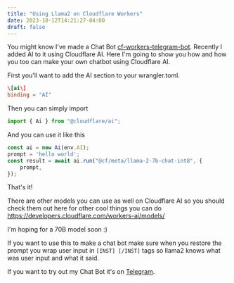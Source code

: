 ```yaml
---
title: "Using Llama2 on Cloudflare Workers"
date: 2023-10-12T14:21:27-04:00
draft: false
---
```


You might know I've made a Chat Bot
[cf-workers-telegram-bot](https://github.com/codebam/cf-workers-telegram-bot).
Recently I added AI to it using Cloudflare AI. Here I'm going to show you how
and how you too can make your own chatbot using Cloudflare AI.

First you'll want to add the AI section to your wrangler.toml.

```toml
\[ai\]
binding = "AI"
```

Then you can simply import

```javascript
import { Ai } from "@cloudflare/ai";
```

And you can use it like this

```javascript
const ai = new Ai(env.AI);
prompt = 'hello world';
const result = await ai.run("@cf/meta/llama-2-7b-chat-int8", {
    prompt,
});
```

That's it!

There are other models you can use as well on Cloudflare AI so you should check
them out here for other cool things you can do
https://developers.cloudflare.com/workers-ai/models/

I'm hoping for a 70B model soon :)

If you want to use this to make a chat bot make sure when you restore the
prompt you wrap user input in `[INST] [/INST]` tags so llama2 knows what was
user input and what it said.

If you want to try out my Chat Bot it's on [Telegram](https://t.me/TuxRobot).
